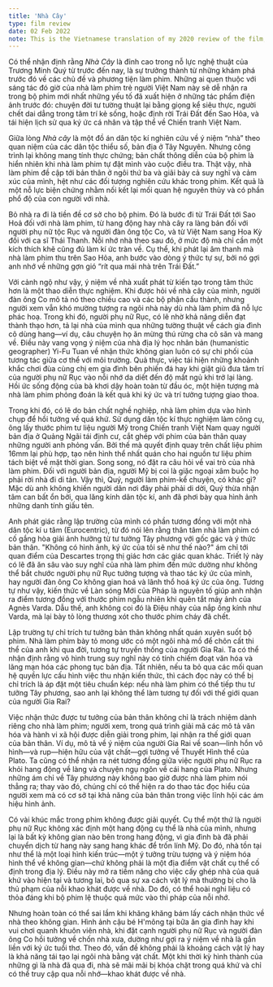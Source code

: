```yaml
---
title: 'Nhà Cây'
type: film review
date: 02 Feb 2022
note: This is the Vietnamese translation of my 2020 review of the film, originally written in English.
---
```


Có thể nhận định rằng _Nhà Cây_ là đỉnh cao trong nỗ lực nghệ thuật của Trương Minh Quý từ trước đến nay, là sự trưởng thành từ những khám phá trước đó về các chủ đề và phương tiện làm phim. Những ai quen thuộc với sáng tác đó giờ của nhà làm phim trẻ người Việt Nam này sẽ dễ nhận ra trong bộ phim mới nhất những yếu tố đã xuất hiện ở những tác phẩm điện ảnh trước đó: chuyện đời tư tường thuật lại bằng giọng kể siêu thực, người chết dai dẳng trong tâm trí kẻ sống, hoặc định rời Trái Đất đến Sao Hỏa, và tái hiện lịch sử qua ký ức cá nhân và tập thể về Chiến tranh Việt Nam.

Giữa lòng _Nhà cây_ là một đồ án dân tộc kí nghiên cứu về ý niệm “nhà” theo quan niệm của các dân tộc thiểu số, bản địa ở Tây Nguyên. Nhưng công trình lại không mang tính thực chứng; bản chất thông diễn của bộ phim là hiển nhiên khi nhà làm phim tự đặt mình vào cuộc điều tra. Thật vậy, nhà làm phim đề cập tới bản thân ở ngôi thứ ba và giãi bày cả suy nghĩ và cảm xúc của mình, hệt như các đối tượng nghiên cứu khác trong phim. Kết quả là một nỗ lực biện chứng nhằm nối kết lại mối quan hệ nguyên thủy và có phần phổ độ của con người với nhà.

Bỏ nhà ra đi là tiền đề cơ sở cho bộ phim. Đó là bước đi từ Trái Đất tới Sao Hoả đối với nhà làm phim, từ hang động hay nhà cây ra làng bản đối với người phụ nữ tộc Rục và người đàn ông tộc Co, và từ Việt Nam sang Hoa Kỳ đối với ca sĩ Thái Thanh. Nỗi nhớ nhà theo sau đó, ở mức độ mà chỉ cần một kích thích khẽ cũng đủ làm kí ức tràn về. Cụ thể, khi phát lại âm thanh mà nhà làm phim thu trên Sao Hỏa, anh bước vào dòng ý thức tự sự, bởi nó gợi anh nhớ về những gợn gió “rít qua mái nhà trên Trái Đất.”

Với cảnh ngộ như vậy, ý niệm về nhà xuất phát từ kiến tạo trong tâm thức hơn là một thao diễn thực nghiệm. Khi được hỏi về nhà cây của mình, người đàn ông Co mô tả nó theo chiều cao và các bộ phận cấu thành, nhưng người xem vẫn khó mường tượng ra ngôi nhà này dù nhà làm phim đã nỗ lực phác hoạ. Trong khi đó, người phụ nữ Rục, có lẽ nhờ khả năng diễn đạt thành thạo hơn, tả lại nhà của mình qua những tường thuật về cách gia đình cô dùng hang—ví dụ, câu chuyện họ ăn mừng thú rừng cha cô săn và mang về. Điều này vang vọng ý niệm của nhà địa lý học nhân bản (humanistic geographer) Yi-Fu Tuan về nhận thức không gian luôn có sự chi phối của tương tác giữa cơ thể với môi trường. Quả thực, việc tái hiện những khoảnh khắc chơi đùa cùng chị em gia đình bên phiến đá hay khi giặt giũ đưa tâm trí của người phụ nữ Rục vào nỗi nhớ da diết đến độ mất ngủ khi trở lại làng. Hồi ức sống động của bà khơi dậy hoàn toàn từ đầu óc, một hiện tượng mà nhà làm phim phỏng đoán là kết quả khi ký ức và trí tưởng tượng giao thoa.

Trong khi đó, có lẽ do bản chất nghề nghiệp, nhà làm phim dựa vào hình chụp để hồi tưởng về quá khứ. Sử dụng dân tộc kí thực nghiệm làm công cụ, ông lấy thước phim tư liệu người Mỹ trong Chiến tranh Việt Nam quay người bản địa ở Quảng Ngãi tái định cư, cắt ghép với phim của bản thân quay những người anh phỏng vấn. Bởi thế mà quyết định quay trên chất liệu phim 16mm lại phù hợp, tạo nên hình thể nhất quán cho hai nguồn tư liệu phim tách biệt về mặt thời gian. Song song, nó đặt ra câu hỏi về vai trò của nhà làm phim. Đối với người bản địa, người Mỹ bị coi là giặc ngoại xâm buộc họ phải rời nhà đi di tản. Vậy thì, Quý, người làm phim-kể chuyện, có khác gì? Mặc dù anh không khiến người dân nơi đây phải phải di dời, Quý thừa nhận tâm can bất ổn bởi, qua lăng kính dân tộc kí, anh đã phơi bày qua hình ảnh những danh tính giấu tên.

Anh phát giác rằng lập trường của mình có phần tương đồng với một nhà dân tộc kí u tâm (Eurocentric), từ đó nói lên rằng thân tâm nhà làm phim có cố gắng hòa giải ảnh hưởng từ tư tưởng Tây phương với gốc gác và ý thức bản thân. "Không có hình ảnh, ký ức của tôi sẽ như thế nào?" ám chỉ tới quan điểm của Descartes trọng thị giác hơn các giác quan khác. Triết lý này có lẽ đã ăn sâu vào suy nghĩ của nhà làm phim đến mức dường như không thể bắt chước người phụ nữ Rục tưởng tượng và thao tác ký ức của mình, hay người đàn ông Co không gian hoá và lãnh thổ hoá ký ức của ông. Tương tự như vậy, kiến thức về Làn sóng Mới của Pháp là nguyên tố giúp anh nhận ra điểm tương đồng với thước phim ngẫu nhiên khi quên tắt máy ảnh của Agnès Varda. Dẫu thế, anh không coi đó là Điệu nhảy của nắp ống kính như Varda, mà lại bày tỏ lòng thương xót cho thước phim cháy đã chết.

Lập trường tự chỉ trích tư tưởng bản thân không nhất quán xuyên suốt bộ phim. Nhà làm phim bày tỏ mong ước có một ngôi nhà mồ để chôn cất thi thể của anh khi qua đời, tương tự truyền thống của người Gia Rai. Ta có thể nhận định rằng vô hình trung suy nghĩ này có tính chiếm đoạt văn hóa và lãng mạn hóa các phong tục bản địa. Tất nhiên, nếu ta bỏ qua các mối quan hệ quyền lực cấu hình việc thu nhận kiến thức, thì cách đọc này có thể bị chỉ trích là áp đặt một tiêu chuẩn kép: nếu nhà làm phim có thể tiếp thu tư tưởng Tây phương, sao anh lại không thể làm tương tự đối với thế giới quan của người Gia Rai?

Việc nhận thức được tư tưởng của bản thân không chỉ là trách nhiệm dành riêng cho nhà làm phim; người xem, trong quá trình giải mã các mô tả văn hóa và hành vi xã hội được diễn giải trong phim, lại nhận ra thế giới quan của bản thân. Ví dụ, mô tả về ý niệm của người Gia Rai về soan—linh hồn vô hình—và rup—hiện hữu của vật chất—gợi tưởng về Thuyết Hình thể của Plato. Ta cũng có thể nhận ra nét tương đồng giữa việc người phụ nữ Rục ra khỏi hang động về làng và chuyện ngụ ngôn về cái hang của Plato. Nhưng những ám chỉ về Tây phương này không bao giờ được nhà làm phim nói thẳng ra; thay vào đó, chúng chỉ có thể hiện ra do thao tác đọc hiểu của người xem mà có cơ sở tại khả năng của bản thân trong việc lĩnh hội các ám hiệu hình ảnh.

Có vài khúc mắc trong phim không được giải quyết. Cụ thể một thứ là người phụ nữ Rục không xác định một hang động cụ thể là nhà của mình, nhưng lại là bất kỳ không gian nào bên trong hang động, vì gia đình bà đã phải chuyển dịch từ hang này sang hang khác để trốn lính Mỹ. Do đó, nhà tồn tại như thể là một loại hình kiến trúc—một ý tưởng trừu tượng và ý niệm hóa hình thể về không gian—chứ không phải là một địa điểm vật chất cụ thể cố định trong địa lý. Điều này mở ra tiềm năng cho việc cấy ghép nhà của quá khứ vào hiện tại và tương lai, bỏ qua sự xa cách vật lý mà thường bị cho là thủ phạm của nỗi khao khát được về nhà. Do đó, có thể hoài nghi liệu có thỏa đáng khi bộ phim lệ thuộc quá mức vào thi pháp của nỗi nhớ.

Nhưng hoàn toàn có thể sai lầm khi khăng khăng bám lấy cách nhận thức về nhà theo không gian. Hình ảnh cậu bé H'mông tại bữa ăn gia đình hay khi vui chơi quanh khuôn viên nhà, khi đặt cạnh người phụ nữ Rục và người đàn ông Co hồi tưởng về chốn nhà xưa, dường như gợi ra ý niệm về nhà là gắn liền với ký ức tuổi thơ. Theo đó, vấn đề không phải là khoảng cách vật lý hay là khả năng tái tạo lại ngôi nhà bằng vật chất. Một khi thời kỳ hình thành của những gì là nhà đã qua đi, nhà sẽ mãi mãi bị khóa chặt trong quá khứ và chỉ có thể truy cập qua nỗi nhớ—khao khát được về nhà.
